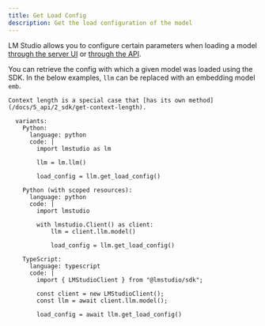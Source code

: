 ```yaml
---
title: Get Load Config
description: Get the load configuration of the model
---
```


LM Studio allows you to configure certain parameters when loading a model
[through the server UI](/docs/3_advanced/per-model) or [through the API](/docs/5_api/2_sdk/load-model).

You can retrieve the config with which a given model was loaded using the SDK. In the below examples, `llm` can be replaced with an embedding model `emb`.

```lms_protip
Context length is a special case that [has its own method](/docs/5_api/2_sdk/get-context-length).
```

```lms_code_snippet
  variants:
    Python:
      language: python
      code: |
        import lmstudio as lm

        llm = lm.llm()

        load_config = llm.get_load_config()

    Python (with scoped resources):
      language: python
      code: |
        import lmstudio

        with lmstudio.Client() as client:
            llm = client.llm.model()

            load_config = llm.get_load_config()

    TypeScript:
      language: typescript
      code: |
        import { LMStudioClient } from "@lmstudio/sdk";

        const client = new LMStudioClient();
        const llm = await client.llm.model();

        load_config = await llm.get_load_config()
```
